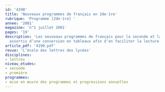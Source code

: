 ```yaml
---
id: '4190'
title: 'Nouveaux programmes de français en 2de-1re'
rubrique: 'Programme [2de-1re] '
annee: '2001'
magazine: 'n°1 juillet 2001'
pages: '19'
description: 'Les nouveaux programmes de français pour la seconde et la première
  assortis d’une conversion en tableaux afin d’en faciliter la lecture.'
article_pdf: '4190.pdf'
revue: 'L’école des lettres des lycées'
disciplines:
- lettres
niveau_etudes:
- seconde
- première
programmes:
- mise en œuvre des programmes et progressions annuelles
---
```

